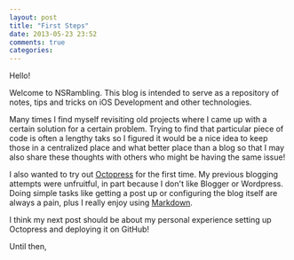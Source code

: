 ```yaml
---
layout: post
title: "First Steps"
date: 2013-05-23 23:52
comments: true
categories:
---
```

Hello!

Welcome to NSRambling. This blog is intended to serve as a repository of notes, tips and tricks on iOS Development and other technologies.

Many times I find myself revisiting old projects where I came up with a certain solution for a certain problem. Trying to find that particular piece of code is often a lengthy taks so I figured it would be a nice idea to keep those in a centralized place and what better place than a blog so that I may also share these thoughts with others who might be having the same issue!

I also wanted to try out [Octopress](http://octopress.org) for the first time. My previous blogging attempts were unfruitful, in part because I don't like Blogger or Wordpress. Doing simple tasks like getting a post up or configuring the blog itself are always a pain, plus I really enjoy using [Markdown](http://en.wikipedia.org/wiki/Markdown).

I think my next post should be about my personal experience setting up Octopress and deploying it on GitHub!

Until then,